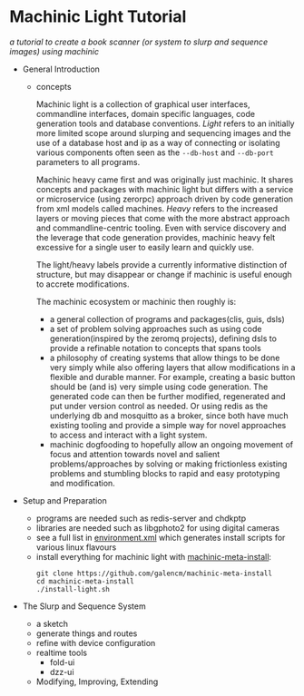 # Machinic Light Tutorial

_a tutorial to create a book scanner (or system to slurp and sequence images) using machinic_

* General Introduction
    * concepts

        Machinic light is a collection of graphical user interfaces, commandline interfaces, domain specific languages, code generation tools and database conventions. _Light_ refers to an initially more limited scope around slurping and sequencing images and the use of a database host and ip as a way of connecting or isolating various components often seen as the `--db-host` and `--db-port` parameters to all programs.

        Machinic heavy came first and was originally just machinic. It shares concepts and packages with machinic light but differs with a service or microservice (using zerorpc) approach driven by code generation from xml models called machines. _Heavy_ refers to the increased layers or moving pieces that come with the more abstract approach and commandline-centric tooling. Even with service discovery and the leverage that code generation provides, machinic heavy felt excessive for a single user to easily learn and quickly use.

        The light/heavy labels provide a currently informative distinction of structure, but may disappear or change if machinic is useful enough to accrete modifications.

        The machinic ecosystem or machinic then roughly is: 
        * a general collection of programs and packages(clis, guis, dsls)
        * a set of problem solving approaches such as using code generation(inspired by the zeromq projects), defining dsls to provide a refinable notation to concepts that spans tools
        * a philosophy of creating systems that allow things to be done very simply while also offering layers that allow modifications in a flexible and durable manner. For example, creating a basic button should be (and is) very simple using code generation. The generated code can then be further modified, regenerated and put under version control as needed. Or using redis as the underlying db and mosquitto as a broker, since both have much existing tooling and provide a simple way for novel approaches to access and interact with a light system.
        * machinic dogfooding to hopefully allow an ongoing movement of focus and attention towards novel and salient problems/approaches by solving or making frictionless existing problems and stumbling blocks to rapid and easy prototyping and modification. 
* Setup and Preparation
    * programs are needed such as redis-server and chdkptp
    * libraries are needed such as libgphoto2 for using digital cameras
    * see a full list in [environment.xml](https://github.com/galencm/machinic-meta-install/blob/master/environment.xml) which generates install scripts for various linux flavours
    * install everything for machinic light with [machinic-meta-install](https://github.com/galencm/):
        ```
        git clone https://github.com/galencm/machinic-meta-install
        cd machinic-meta-install
        ./install-light.sh
        ```

* The Slurp and Sequence System
    * a sketch
    * generate things and routes
    * refine with device configuration
    * realtime tools
        * fold-ui
        * dzz-ui
    * Modifying, Improving, Extending